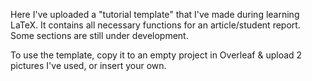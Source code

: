 Here I've uploaded a "tutorial template" that I've made during learning LaTeX. 
It contains all necessary functions for an article/student report.
Some sections are still under development.

To use the template, copy it to an empty project in Overleaf & upload 2 pictures I've used, or insert your own.
